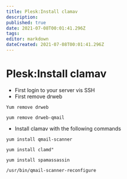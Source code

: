 ```yaml
---
title: Plesk:Install clamav
description: 
published: true
date: 2021-07-08T00:01:41.296Z
tags: 
editor: markdown
dateCreated: 2021-07-08T00:01:41.296Z
---
```


# Plesk:Install clamav

- First login to your server vis SSH
- First remove drweb

```
Yum remove drweb

yum remove drweb-qmail
```

- Install clamav with the following commands

```
yum install qmail-scanner 

yum install clamd" 

yum install spamassassin

/usr/bin/qmail-scanner-reconfigure
```